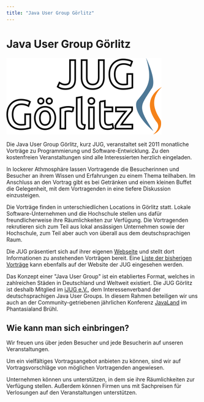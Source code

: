 ```yaml
---
title: "Java User Group Görlitz"
---
```


# Java User Group Görlitz

![Logo der JUG](../../images/jug_logo.png)

Die Java User Group Görlitz, kurz JUG, veranstaltet seit 2011 monatliche Vorträge zu Programmierung und Software-Entwicklung.
Zu den kostenfreien Veranstaltungen sind alle Interessierten herzlich eingeladen.

In lockerer Athmosphäre lassen Vortragende die Besucherinnen und Besucher an ihrem Wissen und Erfahrungen zu einem Thema
teilhaben. Im Anschluss an den Vortrag gibt es bei Getränken und einem kleinen Buffet die Gelegenheit, mit dem Vortragenden 
in eine tiefere Diskussion einzusteigen.

Die Vorträge finden in unterschiedlichen Locations in Görlitz statt. Lokale Software-Unternehmen und die Hochschule stellen uns dafür 
freundlicherweise ihre Räumlichkeiten zur Verfügung.
Die Vortragenden rekrutieren sich zum Teil aus lokal ansässigen Unternehmen sowie der Hochschule, zum Teil aber auch von überall aus dem 
deutschsprachigen Raum.

Die JUG präsentiert sich auf ihrer eigenen [Webseite](https://www.jug-gr.de) und stellt dort Informationen zu anstehenden Vorträgen bereit.
Eine [Liste der bisherigen Vorträge](https://www.jug-gr.de/themen) kann ebenfalls auf der Website der JUG eingesehen werden.

Das Konzept einer "Java User Group" ist ein etabliertes Format, welches in zahlreichen Städen in Deutschland und Weltweit existiert.
Die JUG Görlitz ist deshalb Mitglied im [iJUG e.V.](https://www.ijug.eu/de/home/), dem Interessenverband der deutschsprachigen Java User Groups.
In diesem Rahmen beteiligen wir uns auch an der Community-getriebenen jährlichen Konferenz [JavaLand](https://www.javaland.eu/de/home/) im 
Phantasialand Brühl.


## Wie kann man sich einbringen?

Wir freuen uns über jeden Besucher und jede Besucherin auf unseren Veranstaltungen. 

Um ein vielfältiges Vortragsangebot anbieten zu können, sind wir auf Vortragsvorschläge von möglichen Vortragenden angewiesen.

Unternehmen können uns unterstützen, in dem sie ihre Räumlichkeiten zur Verfügung stellen. 
Außerdem können Firmen uns mit Sachpreisen für Verlosungen auf den Veranstaltungen unterstützen.


 